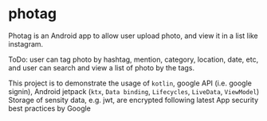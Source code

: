 # photag

Photag is an Android app to allow user upload photo, and view it in a list like instagram.

ToDo: user can tag photo by hashtag, mention, category, location, date, etc, and user can search and view a list of photo by the tags.

This project is to demonstrate the usage of `kotlin`, google API (i.e. google signin), Android jetpack (`ktx`, `Data binding`, `Lifecycles`, `LiveData`, `ViewModel`)
Storage of sensity data, e.g. jwt, are encrypted following latest App security best practices by Google
